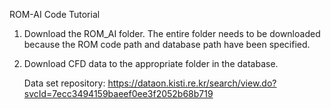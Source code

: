 ROM-AI Code Tutorial
1. Download the ROM_AI folder. The entire folder needs to be downloaded because the ROM code path and database path have been specified.
2. Download CFD data to the appropriate folder in the database.
     
     Data set repository: https://dataon.kisti.re.kr/search/view.do?svcId=7ecc3494159baeef0ee3f2052b68b719
